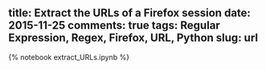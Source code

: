 title: Extract the URLs of a Firefox session
date: 2015-11-25 
comments: true
tags: Regular Expression, Regex, Firefox, URL, Python
slug: url
---

{% notebook extract_URLs.ipynb %}

